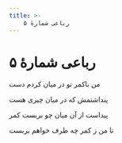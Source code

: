 ```yaml
---
title: >-
    رباعی شمارهٔ ۵
---
```

# رباعی شمارهٔ ۵

<div class="b" id="bn1"><div class="m1"><p>من باکمر تو در میان کردم دست</p></div>
<div class="m2"><p>پنداشتمش که در میان چیزی هست</p></div></div>
<div class="b" id="bn2"><div class="m1"><p>پیداست از آن میان چو بربست کمر</p></div>
<div class="m2"><p>تا من ز کمر چه طرف خواهم بربست</p></div></div>